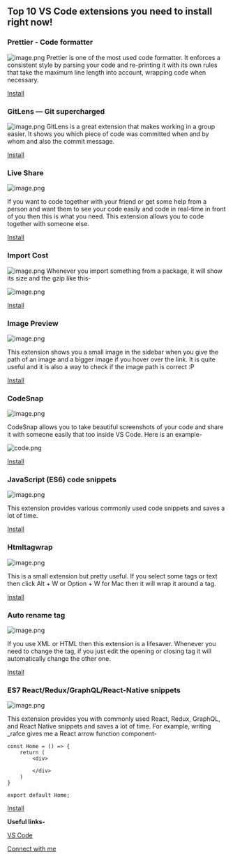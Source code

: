 ## Top 10 VS Code extensions you need to install right now!

### Prettier - Code formatter

![image.png](https://cdn.hashnode.com/res/hashnode/image/upload/v1632840482623/tvWvse0hD.png)
Prettier is one of the most used code formatter. It enforces a consistent style by parsing your code and re-printing it with its own rules that take the maximum line length into account, wrapping code when necessary.

[Install](https://marketplace.visualstudio.com/items?itemName=esbenp.prettier-vscode) 

### GitLens — Git supercharged

![image.png](https://cdn.hashnode.com/res/hashnode/image/upload/v1632882714995/POS8TDbKN.png)
GitLens is a great extension that makes working in a group easier. It shows you which piece of code was committed when and by whom and also the commit message.

 [Install](https://marketplace.visualstudio.com/items?itemName=eamodio.gitlens) 

### Live Share

![image.png](https://cdn.hashnode.com/res/hashnode/image/upload/v1632882970018/V5urCY0i5.png)

If you want to code together with your friend or get some help from a person and want them to see your code easily and code in real-time in front of you then this is what you need. This extension allows you to code together with someone else.

 [Install](https://marketplace.visualstudio.com/items?itemName=MS-vsliveshare.vsliveshare) 


### Import Cost

![image.png](https://cdn.hashnode.com/res/hashnode/image/upload/v1632887403661/w3h0zgRck.png)
Whenever you import something from a package, it will show its size and the gzip like this-

![image.png](https://cdn.hashnode.com/res/hashnode/image/upload/v1632887387510/0DibnxsxTK.png)

 [Install](https://marketplace.visualstudio.com/items?itemName=wix.vscode-import-cost) 


### Image Preview
![image.png](https://cdn.hashnode.com/res/hashnode/image/upload/v1632887490339/qmv4qBr4Y.png)

This extension shows you a small image in the sidebar when you give the path of an image and a bigger image if you hover over the link. It is quite useful and it is also a way to check if the image path is correct :P

 [Install](https://marketplace.visualstudio.com/items?itemName=kisstkondoros.vscode-gutter-preview)

### CodeSnap

![image.png](https://cdn.hashnode.com/res/hashnode/image/upload/v1632888957808/qxLP6ABmZ.png)

CodeSnap allows you to take beautiful screenshots of your code and share it with someone easily that too inside VS Code. Here is an example-

![code.png](https://cdn.hashnode.com/res/hashnode/image/upload/v1632888196146/chdgiGe10.png)

[Install](https://marketplace.visualstudio.com/items?itemName=adpyke.codesnap)


### JavaScript (ES6) code snippets

![image.png](https://cdn.hashnode.com/res/hashnode/image/upload/v1632888526653/GhEknGXPD.png)

This extension provides various commonly used code snippets and saves a lot of time.

[Install](https://marketplace.visualstudio.com/items?itemName=xabikos.JavaScriptSnippets)

### Htmltagwrap


![image.png](https://cdn.hashnode.com/res/hashnode/image/upload/v1632889109557/6lr2zCJKW.png)

This is a small extension but pretty useful. If you select some tags or text then click Alt + W or Option + W for Mac then it will wrap it around a tag.

[Install](https://marketplace.visualstudio.com/items?itemName=bradgashler.htmltagwrap)

### Auto rename tag

![image.png](https://cdn.hashnode.com/res/hashnode/image/upload/v1632889136001/2sNt6BEjQ.png)

If you use XML or HTML then this extension is a lifesaver. Whenever you need to change the tag, if you just edit the opening or closing tag it will automatically change the other one.

[Install](https://marketplace.visualstudio.com/items?itemName=formulahendry.auto-rename-tag) 

### ES7 React/Redux/GraphQL/React-Native snippets


![image.png](https://cdn.hashnode.com/res/hashnode/image/upload/v1632889083726/WzxMDexWF.png)

This extension provides you with commonly used React, Redux, GraphQL, and React Native snippets and saves a lot of time. For example, writing _rafce gives me a React arrow function component-
```
const Home = () => {
    return (
        <div>
            
        </div>
    )
}

export default Home;
```
 [Install](https://marketplace.visualstudio.com/items?itemName=dsznajder.es7-react-js-snippets) 

**Useful links-**

 [VS Code](https://code.visualstudio.com/) 

 [Connect with me](https://avneesh-links.vercel.app/) 

